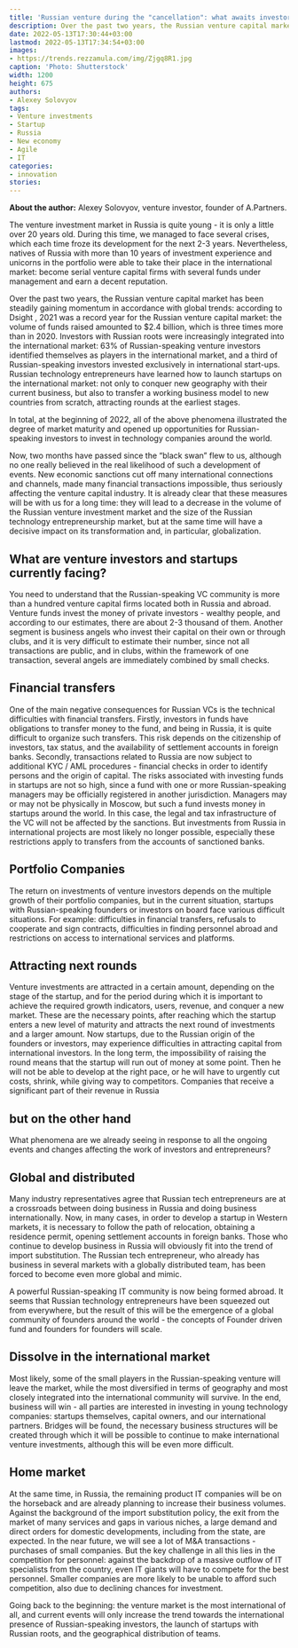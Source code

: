 ```yaml
---
title: 'Russian venture during the "cancellation": what awaits investors and startups'
description: Over the past two years, the Russian venture capital market has been actively growing and increasingly integrated into the international one. We figured out how the new reality has affected investors and entrepreneurs, and what to expect next
date: 2022-05-13T17:30:44+03:00
lastmod: 2022-05-13T17:34:54+03:00
images:
- https://trends.rezzamula.com/img/Zjgq8R1.jpg
caption: 'Photo: Shutterstock'
width: 1200
height: 675
authors:
- Alexey Solovyov
tags:
- Venture investments
- Startup
- Russia
- New economy
- Agile
- IT
categories:
- innovation
stories:
---
```


**About the author:** Alexey Solovyov, venture investor, founder of A.Partners.

The venture investment market in Russia is quite young - it is only a little over 20 years old. During this time, we managed to face several crises, which each time froze its development for the next 2-3 years. Nevertheless, natives of Russia with more than 10 years of investment experience and unicorns in the portfolio were able to take their place in the international market: become serial venture capital firms with several funds under management and earn a decent reputation.

Over the past two years, the Russian venture capital market has been steadily gaining momentum in accordance with global trends: according to Dsight , 2021 was a record year for the Russian venture capital market: the volume of funds raised amounted to $2.4 billion, which is three times more than in 2020. Investors with Russian roots were increasingly integrated into the international market: 63% of Russian-speaking venture investors identified themselves as players in the international market, and a third of Russian-speaking investors invested exclusively in international start-ups. Russian technology entrepreneurs have learned how to launch startups on the international market: not only to conquer new geography with their current business, but also to transfer a working business model to new countries from scratch, attracting rounds at the earliest stages.

In total, at the beginning of 2022, all of the above phenomena illustrated the degree of market maturity and opened up opportunities for Russian-speaking investors to invest in technology companies around the world.

Now, two months have passed since the “black swan” flew to us, although no one really believed in the real likelihood of such a development of events. New economic sanctions cut off many international connections and channels, made many financial transactions impossible, thus seriously affecting the venture capital industry. It is already clear that these measures will be with us for a long time: they will lead to a decrease in the volume of the Russian venture investment market and the size of the Russian technology entrepreneurship market, but at the same time will have a decisive impact on its transformation and, in particular, globalization.

## What are venture investors and startups currently facing?

You need to understand that the Russian-speaking VC community is more than a hundred venture capital firms located both in Russia and abroad. Venture funds invest the money of private investors - wealthy people, and according to our estimates, there are about 2-3 thousand of them. Another segment is business angels who invest their capital on their own or through clubs, and it is very difficult to estimate their number, since not all transactions are public, and in clubs, within the framework of one transaction, several angels are immediately combined by small checks.

## Financial transfers

One of the main negative consequences for Russian VCs is the technical difficulties with financial transfers. Firstly, investors in funds have obligations to transfer money to the fund, and being in Russia, it is quite difficult to organize such transfers. This risk depends on the citizenship of investors, tax status, and the availability of settlement accounts in foreign banks. Secondly, transactions related to Russia are now subject to additional KYC / AML procedures - financial checks in order to identify persons and the origin of capital. The risks associated with investing funds in startups are not so high, since a fund with one or more Russian-speaking managers may be officially registered in another jurisdiction. Managers may or may not be physically in Moscow, but such a fund invests money in startups around the world. In this case, the legal and tax infrastructure of the VC will not be affected by the sanctions. But investments from Russia in international projects are most likely no longer possible, especially these restrictions apply to transfers from the accounts of sanctioned banks.

## Portfolio Companies

The return on investments of venture investors depends on the multiple growth of their portfolio companies, but in the current situation, startups with Russian-speaking founders or investors on board face various difficult situations. For example: difficulties in financial transfers, refusals to cooperate and sign contracts, difficulties in finding personnel abroad and restrictions on access to international services and platforms.

## Attracting next rounds

Venture investments are attracted in a certain amount, depending on the stage of the startup, and for the period during which it is important to achieve the required growth indicators, users, revenue, and conquer a new market. These are the necessary points, after reaching which the startup enters a new level of maturity and attracts the next round of investments and a larger amount. Now startups, due to the Russian origin of the founders or investors, may experience difficulties in attracting capital from international investors. In the long term, the impossibility of raising the round means that the startup will run out of money at some point. Then he will not be able to develop at the right pace, or he will have to urgently cut costs, shrink, while giving way to competitors. Companies that receive a significant part of their revenue in Russia

## but on the other hand

What phenomena are we already seeing in response to all the ongoing events and changes affecting the work of investors and entrepreneurs?

## Global and distributed

Many industry representatives agree that Russian tech entrepreneurs are at a crossroads between doing business in Russia and doing business internationally. Now, in many cases, in order to develop a startup in Western markets, it is necessary to follow the path of relocation, obtaining a residence permit, opening settlement accounts in foreign banks. Those who continue to develop business in Russia will obviously fit into the trend of import substitution. The Russian tech entrepreneur, who already has business in several markets with a globally distributed team, has been forced to become even more global and mimic.

A powerful Russian-speaking IT community is now being formed abroad. It seems that Russian technology entrepreneurs have been squeezed out from everywhere, but the result of this will be the emergence of a global community of founders around the world - the concepts of Founder driven fund and founders for founders will scale.

## Dissolve in the international market

Most likely, some of the small players in the Russian-speaking venture will leave the market, while the most diversified in terms of geography and most closely integrated into the international community will survive. In the end, business will win - all parties are interested in investing in young technology companies: startups themselves, capital owners, and our international partners. Bridges will be found, the necessary business structures will be created through which it will be possible to continue to make international venture investments, although this will be even more difficult.

## Home market

At the same time, in Russia, the remaining product IT companies will be on the horseback and are already planning to increase their business volumes. Against the background of the import substitution policy, the exit from the market of many services and gaps in various niches, a large demand and direct orders for domestic developments, including from the state, are expected. In the near future, we will see a lot of M&A transactions - purchases of small companies. But the key challenge in all this lies in the competition for personnel: against the backdrop of a massive outflow of IT specialists from the country, even IT giants will have to compete for the best personnel. Smaller companies are more likely to be unable to afford such competition, also due to declining chances for investment.

Going back to the beginning: the venture market is the most international of all, and current events will only increase the trend towards the international presence of Russian-speaking investors, the launch of startups with Russian roots, and the geographical distribution of teams.